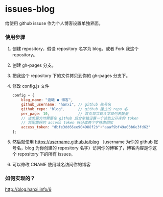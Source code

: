 # issues-blog

给使用 github issuse 作为个人博客设置单独界面。

### 使用步骤

1. 创建 repository，假设 repository 名字为 blog。或者 Fork 我这个 repository。
2. 创建 gh-pages 分支。
3. 把我这个 repository 下的文件拷贝到你的 gh-pages 分支下。
4. 修改 config.js 文件

    ```js
	config = {
	    blog_name: "涵曦 ● 博客",
	    github_username: "hanxi", // github 账号名
	    github_repo: "blog",      // github 建立的 repo 名
	    per_page: 10,             // 首页每次载入文章列表数量
        // 请求量大时需要在 github 后台单独设置一个读取公开库的 token
        // 将配置好的 access token 拆分成两个字符串相加
        access_token: "dbfe3dd66ee904988f2b"+"aaaf9bf49a03b6e3fd62"
	};
    ```

5. 然后就使用 https://username.github.io/blog （username 为你的 github 账号名，blog 为你创建的 repository 名字）访问你的博客了，博客内容是你这个 repository 下的所有 issues。
6. 可以修改 CNAME 使用域名访问你的博客

### 如何实现的？

http://blog.hanxi.info/6
